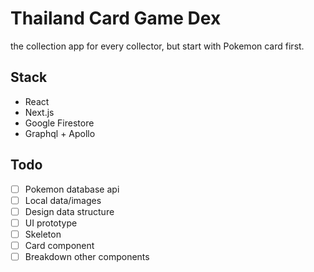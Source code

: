# Thailand Card Game Dex
the collection app for every collector, but start with Pokemon card first.

## Stack
- React
- Next.js
- Google Firestore
- Graphql + Apollo

## Todo
- [ ] Pokemon database api
- [ ] Local data/images 
- [ ] Design data structure
- [ ] UI prototype
- [ ] Skeleton 
- [ ] Card component
- [ ] Breakdown other components
